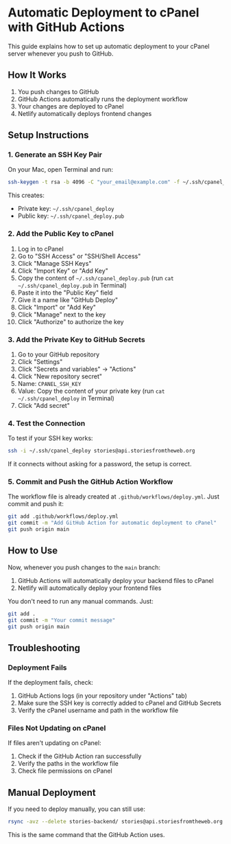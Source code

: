 # Automatic Deployment to cPanel with GitHub Actions

This guide explains how to set up automatic deployment to your cPanel server whenever you push to GitHub.

## How It Works

1. You push changes to GitHub
2. GitHub Actions automatically runs the deployment workflow
3. Your changes are deployed to cPanel
4. Netlify automatically deploys frontend changes

## Setup Instructions

### 1. Generate an SSH Key Pair

On your Mac, open Terminal and run:

```bash
ssh-keygen -t rsa -b 4096 -C "your_email@example.com" -f ~/.ssh/cpanel_deploy
```

This creates:
- Private key: `~/.ssh/cpanel_deploy`
- Public key: `~/.ssh/cpanel_deploy.pub`

### 2. Add the Public Key to cPanel

1. Log in to cPanel
2. Go to "SSH Access" or "SSH/Shell Access"
3. Click "Manage SSH Keys"
4. Click "Import Key" or "Add Key"
5. Copy the content of `~/.ssh/cpanel_deploy.pub` (run `cat ~/.ssh/cpanel_deploy.pub` in Terminal)
6. Paste it into the "Public Key" field
7. Give it a name like "GitHub Deploy"
8. Click "Import" or "Add Key"
9. Click "Manage" next to the key
10. Click "Authorize" to authorize the key

### 3. Add the Private Key to GitHub Secrets

1. Go to your GitHub repository
2. Click "Settings"
3. Click "Secrets and variables" → "Actions"
4. Click "New repository secret"
5. Name: `CPANEL_SSH_KEY`
6. Value: Copy the content of your private key (run `cat ~/.ssh/cpanel_deploy` in Terminal)
7. Click "Add secret"

### 4. Test the Connection

To test if your SSH key works:

```bash
ssh -i ~/.ssh/cpanel_deploy stories@api.storiesfromtheweb.org
```

If it connects without asking for a password, the setup is correct.

### 5. Commit and Push the GitHub Action Workflow

The workflow file is already created at `.github/workflows/deploy.yml`. Just commit and push it:

```bash
git add .github/workflows/deploy.yml
git commit -m "Add GitHub Action for automatic deployment to cPanel"
git push origin main
```

## How to Use

Now, whenever you push changes to the `main` branch:

1. GitHub Actions will automatically deploy your backend files to cPanel
2. Netlify will automatically deploy your frontend files

You don't need to run any manual commands. Just:

```bash
git add .
git commit -m "Your commit message"
git push origin main
```

## Troubleshooting

### Deployment Fails

If the deployment fails, check:

1. GitHub Actions logs (in your repository under "Actions" tab)
2. Make sure the SSH key is correctly added to cPanel and GitHub Secrets
3. Verify the cPanel username and path in the workflow file

### Files Not Updating on cPanel

If files aren't updating on cPanel:

1. Check if the GitHub Action ran successfully
2. Verify the paths in the workflow file
3. Check file permissions on cPanel

## Manual Deployment

If you need to deploy manually, you can still use:

```bash
rsync -avz --delete stories-backend/ stories@api.storiesfromtheweb.org:/home/stories/api.storiesfromtheweb.org/
```

This is the same command that the GitHub Action uses.